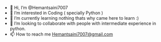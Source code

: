 - 👋 Hi, I’m @Hemantsaini7007
- 👀 I’m interested in Coding ( specially Python )
- 🌱 I’m currently learning nothing thats why came here to learn :)
- 💞️ I’m looking to collaborate with people with intermediate experience in python.
- 📫 How to reach me Hemantsaini7007@gmail.com

<!---
Hemantsaini7007/Hemantsaini7007 is a ✨ special ✨ repository because its `README.md` (this file) appears on your GitHub profile.
You can click the Preview link to take a look at your changes.
--->
